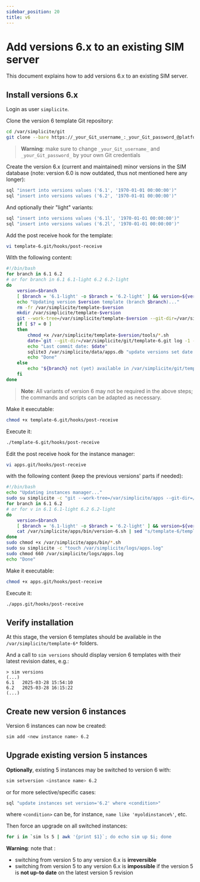 ```yaml
---
sidebar_position: 20
title: v6
---
```


Add versions 6.x to an existing SIM server
==========================================

This document explains how to add versions 6.x to an existing SIM server.

Install versions 6.x
--------------------

Login as user `simplicite`.

Clone the version 6 template Git repository:

```bash
cd /var/simplicite/git
git clone --bare https://_your_Git_username_:_your_Git_password_@platform.git.simplicite.io/template-6.git
```

> **Warning**: make sure to change `_your_Git_username_` and `_your_Git_password_` by your own Git credentials

Create the version 6.x (current and maintained) minor versions in the SIM database (note: version 6.0 is now outdated, thus not mentioned here any longer):

```bash
sql "insert into versions values ('6.1', '1970-01-01 00:00:00')"
sql "insert into versions values ('6.2', '1970-01-01 00:00:00')"
```

And optionally their "light" variants:

```bash
sql "insert into versions values ('6.1l', '1970-01-01 00:00:00')"
sql "insert into versions values ('6.2l', '1970-01-01 00:00:00')"
```

Add the post receive hook for the template:

```bash
vi template-6.git/hooks/post-receive
```

With the following content:

```bash
#!/bin/bash
for branch in 6.1 6.2
# or for branch in 6.1 6.1-light 6.2 6.2-light
do
	version=$branch
	[ $branch = '6.1-light' -o $branch = '6.2-light' ] && version=${version}l
	echo "Updating version $version template (branch $branch)..."
	rm -fr /var/simplicite/template-$version
	mkdir /var/simplicite/template-$version
	git --work-tree=/var/simplicite/template-$version --git-dir=/var/simplicite/git/template-6.git checkout -f $branch
	if [ $? = 0 ]
	then
		chmod +x /var/simplicite/template-$version/tools/*.sh
		date=`git --git-dir=/var/simplicite/git/template-6.git log -1 --date=iso | awk '/^Date:/ { print $2" "$3 }'`
		echo "Last commit date: $date"
		sqlite3 /var/simplicite/data/apps.db "update versions set date = '$date' where version = '$version'"
		echo "Done"
	else
		echo "${branch} not (yet) available in /var/simplicite/git/template-6.git"
	fi
done
```

> **Note**: All variants of version 6 may not be required in the above steps; the commands and scripts can be adapted as necessary.

Make it executable:

```bash
chmod +x template-6.git/hooks/post-receive
```

Execute it:

```bash
./template-6.git/hooks/post-receive
```

Edit the post receive hook for the instance manager:

```bash
vi apps.git/hooks/post-receive
```

with the following content (keep the previous versions' parts if needed):

```bash
#!/bin/bash
echo "Updating instances manager..."
sudo su simplicite -c "git --work-tree=/var/simplicite/apps --git-dir=/var/simplicite/git/apps.git checkout -f master"
for branch in 6.1 6.2
# or for v in 6.1 6.1-light 6.2 6.2-light
do
	version=$branch
	[ $branch = '6.1-light' -o $branch = '6.2-light' ] && version=${version}l
	cat /var/simplicite/apps/bin/version-6.sh | sed "s/template-6/template-$version/g" > /var/simplicite/apps/bin/version-$version.sh
done
sudo chmod +x /var/simplicite/apps/bin/*.sh
sudo su simplicite -c "touch /var/simplicite/logs/apps.log"
sudo chmod 660 /var/simplicite/logs/apps.log
echo "Done"
```

Make it executable:

```bash
chmod +x apps.git/hooks/post-receive
```

Execute it:

```bash
./apps.git/hooks/post-receive
```

Verify installation
-------------------

At this stage, the version 6 templates should be available in the `/var/simplicite/template-6*` folders.

And a call to `sim versions` should display version 6 templates with their latest revision dates, e.g.:

```text
> sim versions
(...)
6.1   2025-03-28 15:54:10
6.2   2025-03-28 16:15:22
(...)
```

Create new version 6 instances
------------------------------

Version 6 instances can now be created:

```bash
sim add <new instance name> 6.2
```

Upgrade existing version 5 instances
------------------------------------

**Optionally**, existing 5 instances may be switched to version 6 with:

```bash
sim setversion <instance name> 6.2
```

or for more selective/specific cases:

```bash
sql "update instances set version='6.2' where <condition>"
```

where `<condition>` can be, for instance, `name like 'myoldinstance%'`, etc.

Then force an upgrade on all switched instances:

```bash
for i in `sim ls 5 | awk '{print $1}`; do echo sim up $i; done
```

**Warning**: note that :

- switching from version 5 to any version 6.x is **irreversible**
- switching from version 5 to any version 6.x is **impossible** if the version 5 is **not up-to date** on the latest version 5 revision

